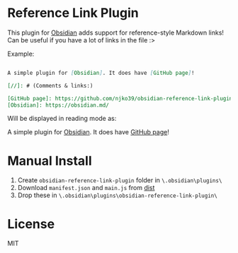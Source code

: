 # Reference Link Plugin

This plugin for [Obsidian](https://obsidian.md) adds support for reference-style Markdown links! Can be useful if you have a lot of links in the file :>

Example:

```markdown

A simple plugin for [Obsidian]. It does have [GitHub page]! 

[//]: # (Comments & links:)

[GitHub page]: https://github.com/njko39/obsidian-reference-link-plugin
[Obsidian]: https://obsidian.md/
```

Will be displayed in reading mode as:

A simple plugin for [Obsidian](https://obsidian.md/). It does have [GitHub page](https://github.com/njko39/obsidian-reference-link-plugin)! 

# Manual Install

1. Create `obsidian-reference-link-plugin` folder in `\.obsidian\plugins\`
2. Download `manifest.json` and `main.js` from [dist](https://github.com/njko39/obsidian-reference-link-plugin/tree/main/dist)
3. Drop these in `\.obsidian\plugins\obsidian-reference-link-plugin\`

# License

MIT
